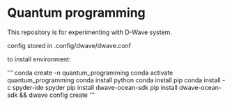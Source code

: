# Quantum programming

This repository is for experimenting with D-Wave system.

config stored in .config/dwave/dwave.conf

to install environment:

'''
conda create -n quantum_programming
conda activate quantum_programming
conda install python
conda install pip
conda install -c spyder-ide spyder
pip install dwave-ocean-sdk
pip install dwave-ocean-sdk && dwave config create
'''
